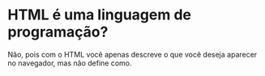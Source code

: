 # HTML é uma linguagem de programação?

Não, pois com o HTML você apenas descreve o que você deseja aparecer no navegador, mas não define como.